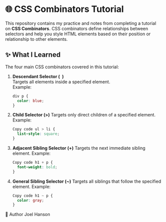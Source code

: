 # 🌐 CSS Combinators Tutorial

This repository contains my practice and notes from completing a tutorial on **CSS Combinators**. CSS combinators define relationships between selectors and help you style HTML elements based on their position or relationship to other elements.

## ✨ What I Learned

The four main CSS combinators covered in this tutorial:

1.  **Descendant Selector (` `)**  
    Targets all elements inside a specified element.  
    Example:

    ```css
    div p {
      color: blue;
    }
    ```

2.  **Child Selector (>)**
    Targets only direct children of a specified element.
    Example:

    ```css
    Copy code ul > li {
      list-style: square;
    }
    ```

3.  **Adjacent Sibling Selector (+)**
    Targets the next immediate sibling element.
    Example:

    ```css
    Copy code h1 + p {
      font-weight: bold;
    }
    ```

4.  **General Sibling Selector (~)**
    Targets all siblings that follow the specified element.
    Example:

    ```css
    Copy code h1 ~ p {
      color: gray;
    }
    ```

🧠 Author
Joel Hanson


